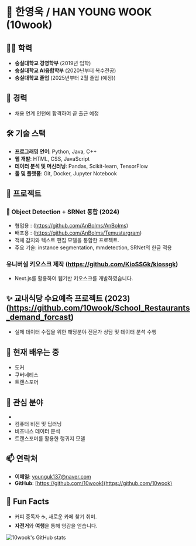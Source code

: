 # 👋 한영욱 / HAN YOUNG WOOK (10wook)

## 🧑‍🎓 **학력**
- **숭실대학교 경영학부** (2019년 입학)  
- **숭실대학교 AI융합학부** (2020년부터 복수전공)
- **숭실대학교 졸업** (2025년부터 2월 졸업 (예정))
## 💼 **경력**
- 채용 연계 인턴에 합격하여 곧 출근 예정

## 🛠 **기술 스택**
- **프로그래밍 언어**: Python, Java, C++
- **웹 개발**: HTML, CSS, JavaScript
- **데이터 분석 및 머신러닝**: Pandas, Scikit-learn, TensorFlow
- **툴 및 플랫폼**: Git, Docker, Jupyter Notebook

## 🚀 **프로젝트**

### 🤖 Object Detection + SRNet 통합 (2024) 
- 협업용 : (https://github.com/AnBoIms/AnBoIms) 
- 배포용 : (https://github.com/AnBoIms/Temustargram)
- 객체 감지와 텍스트 편집 모델을 통합한 프로젝트.
- 주요 기술: instance segmentation, mmdetection, SRNet의 한글 적용
  
  
### 유니버셜 키오스크 제작 (https://github.com/KioSSGk/kiossgk)
- Next.js를 활용하여 웹기반 키오스크를 개발하였습니다.
  

## ✨ **교내식당 수요예측 프로젝트 (2023)(https://github.com/10wook/School_Restaurants_demand_forcast)**
- 실제 데이터 수집을 위한 해당분야 전문가 상담 및 데이터 분석 수행


## 🌱 **현재 배우는 중**

- 도커
- 쿠버네티스
- 트랜스포머

## 🎯 **관심 분야**
- 
- 컴퓨터 비전 및 딥러닝
- 비즈니스 데이터 분석
- 트랜스포머를 활용한 랭귀지 모델

## 📫 **연락처**
- **이메일**: younguk137@naver.com
- **GitHub**: [https://github.com/10wook](https://github.com/10wook)


## 🌟 **Fun Facts**
- 커피 중독자 ☕️, 새로운 카페 찾기 취미.
- **자전거**와 **여행**을 통해 영감을 얻습니다.

![10wook's GitHub stats](https://github-readme-stats.vercel.app/api?username=10wook&show_icons=true&theme=radical)

